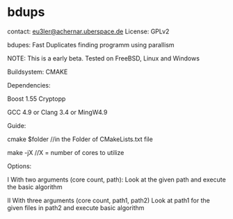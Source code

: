 # bdups

contact: eu3ler@achernar.uberspace.de
License: GPLv2

bdupes:
Fast Duplicates finding programm using parallism

NOTE: This is a early beta. Tested on FreeBSD, Linux and Windows

Buildsystem: CMAKE

Dependencies:

Boost 1.55
Cryptopp

GCC 4.9 or Clang 3.4 or MingW4.9





Guide:

cmake $folder //in the Folder of CMakeLists.txt file

make -jX      //X = number of cores to utilize


Options:

I With two arguments (core count, path):
Look at the given path and execute the basic algorithm

II With three arguments (core count, path1, path2)
Look at path1 for the given files in path2 and execute basic algorithm


